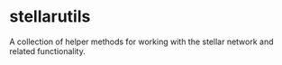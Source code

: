 stellarutils
============

A collection of helper methods for working with the stellar network and related functionality.
